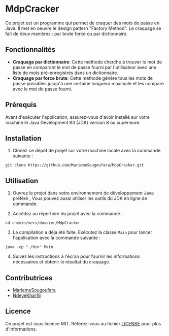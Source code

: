# MdpCracker

Ce projet est un programme qui permet de craquer des mots de passe en Java. Il met en oeuvre le design pattern "Factory Method". Le craquage se fait de deux manières : par brute force ou par dictionnaire.

## Fonctionnalités

- **Craquage par dictionnaire**: Cette méthode cherche à trouver le mot de passe en comparant le mot de passe fourni par l'utilisateur avec une liste de mots pré-enregistrés dans un dictionnaire.
- **Craquage par force brute**: Cette méthode génère tous les mots de passe possibles jusqu'à une certaine longueur maximale et les compare avec le mot de passe fourni.

## Prérequis

Avant d'exécuter l'application, assurez-vous d'avoir installé sur votre machine le Java Development Kit (JDK) version 8 ou supérieure.

## Installation

1. Clonez ce dépôt de projet sur votre machine locale avec la commande suivante :
```
git clone https://github.com/MariemeSougoufara/MdpCracker.git
```

## Utilisation

1. Ouvrez le projet dans votre environnement de développement Java préféré ; Vous pouvez aussi utiliser les outils du JDK en ligne de commande.

2. Accédez au répertoire du projet avec la commande :
```
cd chemin/vers/dossier/MdpCracker
```
3. La compilation a déja été faite. Exécutez la classe `Main` pour lancer l'application avec la commande suivante :
```
java -cp "./bin" Main 
```
4. Suivez les instructions à l'écran pour fournir les informations nécessaires et obtenir le résultat du craquage.

## Contributrices

- [MariemeSougoufara](https://github.com/MariemeSougoufara)
- [NdeyeKhar16](https://github.com/Ndeyekhar16)

## Licence

Ce projet est sous licence MIT. Référez-vous au fichier [LICENSE](LICENSE) pour plus d'informations.


